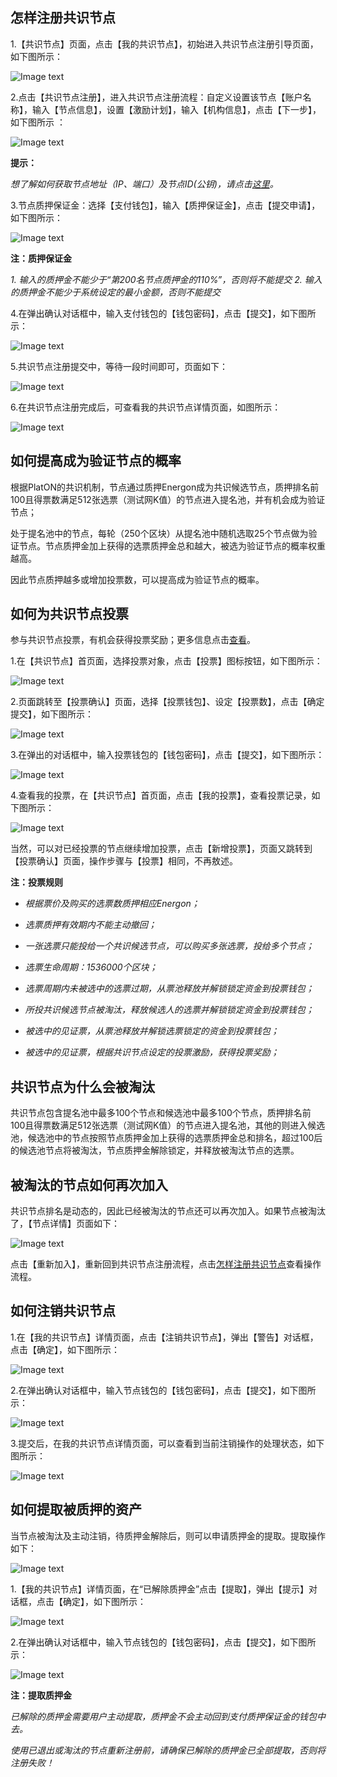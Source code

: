 
## 怎样注册共识节点

1.【共识节点】页面，点击【我的共识节点】，初始进入共识节点注册引导页面，如下图所示：

![Image text](image/My_node_apply-cn.png)

2.点击【共识节点注册】，进入共识节点注册流程：自定义设置该节点【账户名称】，输入【节点信息】，设置【激励计划】，输入【机构信息】，点击【下一步】，如下图所示 ：

![Image text](image/Node_apply_info-cn.png)

**提示：**

*想了解如何获取节点地址（IP、端口）及节点ID(公钥)，请点击[这里](/zh-cn/basics/[Chinese-Simplified]-私有网络.md)。*



3.节点质押保证金：选择【支付钱包】，输入【质押保证金】，点击【提交申请】，如下图所示：

![Image text](image/Node_apply_stake-cn.png)


**注：质押保证金**

*1. 输入的质押金不能少于“第200名节点质押金的110%”，否则将不能提交*
*2. 输入的质押金不能少于系统设定的最小金额，否则不能提交*

4.在弹出确认对话框中，输入支付钱包的【钱包密码】，点击【提交】，如下图所示：

![Image text](image/Execute_contract_node-cn.png)

5.共识节点注册提交中，等待一段时间即可，页面如下：

![Image text](image/Node_apply_pending-cn.png)

6.在共识节点注册完成后，可查看我的共识节点详情页面，如图所示：

![Image text](image/Node-details-cn.png)


## 如何提高成为验证节点的概率

根据PlatON的共识机制，节点通过质押Energon成为共识候选节点，质押排名前100且得票数满足512张选票（测试网K值）的节点进入提名池，并有机会成为验证节点；

处于提名池中的节点，每轮（250个区块）从提名池中随机选取25个节点做为验证节点。节点质押金加上获得的选票质押金总和越大，被选为验证节点的概率权重越高。

因此节点质押越多或增加投票数，可以提高成为验证节点的概率。

## 如何为共识节点投票

参与共识节点投票，有机会获得投票奖励；更多信息点击[查看](/zh-cn/technologies/platon-ppos/_Probabilistic-POS.md#投票流程)。

1.在【共识节点】首页面，选择投票对象，点击【投票】图标按钮，如下图所示：

![Image text](image/Node_Home_Vote-cn.png)

2.页面跳转至【投票确认】页面，选择【投票钱包】、设定【投票数】，点击【确定提交】，如下图所示：

![Image text](image/Node-Vote-Confirm-cn.png)

3.在弹出的对话框中，输入投票钱包的【钱包密码】，点击【提交】，如下图所示：

![Image text](image/Node-Vote-Confirm-Sign-cn.png)

4.查看我的投票，在【共识节点】首页面，点击【我的投票】，查看投票记录，如下图所示：

![Image text](image/Node-MyVode-cn.png)

当然，可以对已经投票的节点继续增加投票，点击【新增投票】，页面又跳转到【投票确认】页面，操作步骤与【投票】相同，不再敖述。

**注：投票规则**

- *根据票价及购买的选票数质押相应Energon；*

- *选票质押有效期内不能主动撤回；*

- *一张选票只能投给一个共识候选节点，可以购买多张选票，投给多个节点；*

- *选票生命周期：1536000个区块；*

- *选票周期内未被选中的选票过期，从票池释放并解锁锁定资金到投票钱包；*

- *所投共识候选节点被淘汰，释放候选人的选票并解锁锁定资金到投票钱包；*

- *被选中的见证票，从票池释放并解锁选票锁定的资金到投票钱包；*

- *被选中的见证票，根据共识节点设定的投票激励，获得投票奖励；*


## 共识节点为什么会被淘汰

共识节点包含提名池中最多100个节点和候选池中最多100个节点，质押排名前100且得票数满足512张选票（测试网K值）的节点进入提名池，其他的则进入候选池，候选池中的节点按照节点质押金加上获得的选票质押金总和排名，超过100后的候选池节点将被淘汰，节点质押金解除锁定，并释放被淘汰节点的选票。



## 被淘汰的节点如何再次加入

共识节点排名是动态的，因此已经被淘汰的节点还可以再次加入。如果节点被淘汰了，【节点详情】页面如下：

![Image text](image/Node_re-apply-cn.png)

点击【重新加入】，重新回到共识节点注册流程，点击[怎样注册共识节点](#怎么注册共识节点)查看操作流程。

## 如何注销共识节点

1.在【我的共识节点】详情页面，点击【注销共识节点】，弹出【警告】对话框，点击【确定】，如下图所示：

![Image text](image/Node_withdraw-cn.png)

2.在弹出确认对话框中，输入节点钱包的【钱包密码】，点击【提交】，如下图所示：

![Image text](image/Node_stake_revoke_confirm-cn.png)

3.提交后，在我的共识节点详情页面，可以查看到当前注销操作的处理状态，如下图所示：

![Image text](image/Node_withdraw_pending-cn.png)

## 如何提取被质押的资产

当节点被淘汰及主动注销，待质押金解除后，则可以申请质押金的提取。提取操作如下：

![Image text](image/Node_stake_redeem-cn.png)

1.【我的共识节点】详情页面，在“已解除质押金”点击【提取】，弹出【提示】对话框，点击【确定】，如下图所示：

![Image text](image/Node_withdraw_prompt-cn.png)

2.在弹出确认对话框中，输入节点钱包的【钱包密码】，点击【提交】，如下图所示：

![Image text](image/Node_stake_redeem_confirm-cn.png)

**注：提取质押金**

*已解除的质押金需要用户主动提取，质押金不会主动回到支付质押保证金的钱包中去。*

*使用已退出或淘汰的节点重新注册前，请确保已解除的质押金已全部提取，否则将注册失败！*

